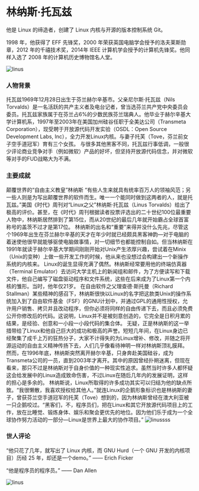 # 林纳斯·托瓦兹
他是 Linux 的缔造者，创建了 Linux 内核与开源的版本控制系统 Git。

1998 年，他获得了 EFF 先锋奖，2000 年荣获英国电脑学会授予的洛夫莱斯勋章，2012 年的千禧技术奖，2014年 IEEE 计算机学会授予的计算机先锋奖。他同样入选了 2008 年的计算机历史博物馆名人堂。

![linus](https://gss3.bdstatic.com/7Po3dSag_xI4khGkpoWK1HF6hhy/baike/w%3D268%3Bg%3D0/sign=c87aa59942a7d933bfa8e3759570b62e/5882b2b7d0a20cf4f664615276094b36adaf9943.jpg)

### 人物背景
托瓦兹1969年12月28日出生于芬兰赫尔辛基市。父亲尼尔斯·托瓦兹（Nils Torvalds）是一名活跃的共产主义者及电台记者，曾当选芬兰共产党中央委员会委员。托瓦兹家族属于在芬兰占6%的少数民族芬兰瑞典人。他毕业于赫尔辛基大学计算机系，1997年至2003年在美国加州硅谷任职于全美达公司（Transmeta Corporation），现受聘于开放源代码开发实验（OSDL：Open Source Development Labs, Inc），全力开发Linux内核。与妻子托芙（Tove，芬兰前女子空手道冠军）育有三个女孩。
与很多其他黑客不同，托瓦兹行事低调，一般很少评论商业竞争对手（例如微软）产品的好坏，但坚持开放源代码信念，并对微软等对手的FUD战略大为不满。

### 主要成就
颠覆世界的“自由主义教皇”林纳斯
“有些人生来就具有统率百万人的领袖风范；另一些人则是为写出颠覆世界的软件而生。唯一一个能同时做到这两者的人，就是托瓦兹。”美国《时代》周刊对“Linux之父”林纳斯·托瓦兹（Linus Torvalds）给出了极高的评价。甚至，在《时代》周刊根据读者投票评选出的二十世纪100位最重要人物中，林纳斯居然排到了第15位，而从20世纪的最后几年就开始霸占全球首富称号的盖茨不过才是第17位。
林纳斯的出名和“重要”来得并没什么先兆，尽管这个1969年出生在芬兰赫尔辛基的天才在年少时就已经颇具黑客神韵—对于电脑的着迷使他很早就能够驱使电脑做事情，对一切细节也都能控制自如。但当林纳斯在1991年就读于赫尔辛基大学期间刚刚开始对Unix产生浓厚兴趣，尝试着在Minix（Unix的变种）上做一些开发工作的时候，他从来也没想过会构建出一个新操作系统的内核来。
Linux的诞生显得充满了偶然。林纳斯经常要用他的终端仿真器（Terminal Emulator）去访问大学主机上的新闻组和邮件，为了方便读写和下载文件，他自己编写了磁盘驱动程序和文件系统，这些在后来成为了Linux第一个内核的雏形。当时，他年仅21岁。
在自由软件之父理查德·斯托曼（Richard Stallman）某些精神的感召下，林纳斯很快以Linux的名字把这款类Unix的操作系统加入到了自由软件基金（FSF）的GNU计划中，并通过GPL的通用性授权，允许用户销售、拷贝并且改动程序，但你必须将同样的自由传递下去，而且必须免费公开你修改后的代码。这说明，Linux并不是被刻意创造的，它完全是日积月累的结果，是经验、创意和一小段一小段代码的集合体。
无疑，正是林纳斯的这一举措带给了Linux和他自己巨大的成功和极高的声誉。短短几年间，在Linux身边已经聚集了成千上万的狂热分子，大家不计得失的为Linux增补、修改，并随之将开源运动的自由主义精神传扬下去，人们几乎像看待神明一样对林纳斯顶礼膜拜。
然而，在1996年底，林纳斯突然离开赫尔辛基，只身奔赴美国硅谷，成为Transmeta公司的一员，直到2003年才离开。其中的原因曾经扑朔迷离，但现在看来，那只不过是林纳斯对于自身价值的一种现实性追求。虽然当时许多人都怀疑这会给发展中的Linux造成致命伤害，不过Linux在随后几年内的发展证明，这样的担心是多余的。
林纳斯说，Linux所取得的许多成功其实可以归结为他的缺点所致。“我很懒散，我喜欢授权给其他人。”就连Linux的企鹅形象标识也是林纳斯的妻子，曾获芬兰空手道冠军的托芙（Tove）想到的，因为林纳斯曾经在澳大利亚被一只企鹅咬过。“黑客们，不，程序员们，把在Linux和其它开放源代码项目上的工作，放在比睡觉、锻炼身体、娱乐和聚会更优先的地位。因为他们乐于成为一个全球协作努力活动的一部分—Linux是世界上最大的协作项目。”
![linussss](https://imgsa.baidu.com/baike/pic/item/908fa0ec08fa513d8427dfcb346d55fbb2fbd912.jpg)
### 世人评论
“他只花了几年，就写出了 Linux 内核，而 GNU Hurd（一个 GNU 开发的内核项目）历经 25 年，却还是一个demo。” —— Erich Ficker

“他是程序员的程序员。” —— Dan Allen

![linus](http://5b0988e595225.cdn.sohucs.com/images/20180220/5bc1912d08ad47b3be77809a49a6d532.jpeg)